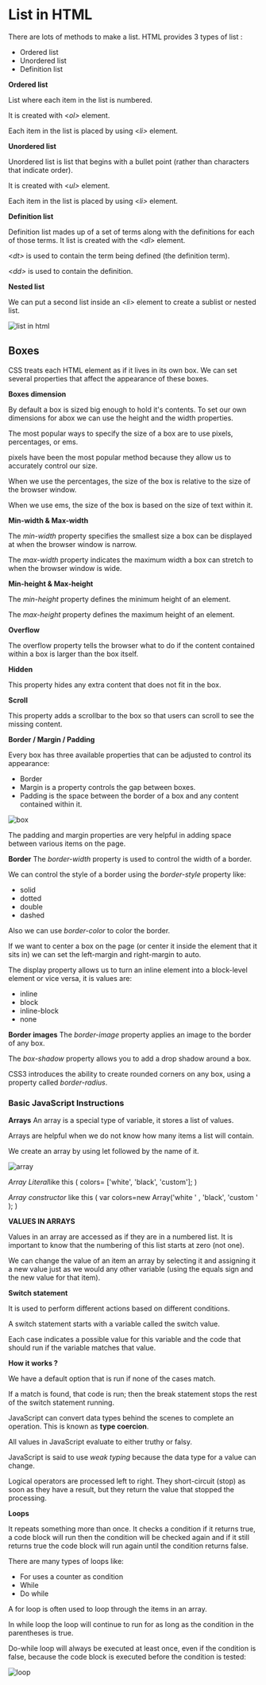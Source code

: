 # List in HTML
There are lots of methods to make a list.
HTML provides 3 types of list :
* Ordered list
* Unordered list
* Definition list 

**Ordered list**

List where each item in the list is numbered.

It is created with <*ol>* element.

Each item in the list is placed by using <*li>* element.


**Unordered list**

Unordered list is list that begins with a bullet point
(rather than characters that indicate order).

It is created with <*ul>* element.

Each item in the list is placed by using <*li>* element.

**Definition list**

Definition list mades up of a set of terms along with the definitions for each of those terms.
It list is created with the <*dl>* element.

<*dt>* is used to contain the term
being defined (the definition term).

<*dd>* is used to contain the definition.

**Nested list**

We can put a second list inside an <*li>* element to create a sublist or nested list.

![list in html](https://www.roseindia.net/tutorialfiles/31257.lists.jpg)

## Boxes

CSS treats each HTML element as if it lives in its own box.
We can set several properties that affect the appearance of these boxes.

**Boxes dimension**

By default a box is sized big enough to hold it's contents. To set our own dimensions for abox we can use the height and the width properties.

The most popular ways to specify the size of a box are to use pixels, percentages, or
ems.

pixels have been the most popular method
because they allow us to accurately control our size.

When we use the percentages, the size of the box is relative to the size of the browser window.

When we use ems, the size of the box is based on the size of text within it.

**Min-width & Max-width**

The *min-width* property specifies the smallest size a box can be displayed at when the browser
window is narrow.

The *max-width* property indicates
the maximum width a box can stretch to when the browser window is wide.

**Min-height & Max-height**

The *min-height* property defines the minimum height of an element.

The *max-height* property defines the maximum height of an element.

**Overflow**

The overflow property tells the browser what to do if the content contained within a box is larger
than the box itself.

**Hidden**

This property hides any extra content that does not fit in the box.

**Scroll**

This property adds a scrollbar to the box so that users can scroll to see the missing content.

**Border / Margin / Padding**

Every box has three available properties that
can be adjusted to control its appearance:
* Border
* Margin is a property controls the gap between boxes.
* Padding is the space between the border of a box and any content contained within it.

![box](https://sabe.io/classes/css/css-box-model-padding-border-margin/css-box-model.png)

The padding and margin properties
are very helpful in adding space between various
items on the page.

**Border**
The *border-width* property is used to control the width of a border.

We can control the style of a border using the *border-style* property like:
* solid
* dotted
* double
* dashed

Also we can use *border-color* to color the border.

If we want to center a box on the page (or center it inside the element that it sits in) we can set the left-margin and right-margin to auto.

The display property allows us to turn an inline element into a block-level element or vice versa, it is values are:
* inline
* block
* inline-block
* none

**Border images**
The *border-image* property applies an image to the border of any box.


The *box-shadow* property
allows you to add a drop shadow
around a box.

CSS3 introduces the ability to create rounded corners on any box, using a property called
*border-radius*.

### Basic JavaScript Instructions

**Arrays**
An array is a special type of variable, it stores a list of values.

Arrays are helpful when we do not know how
many items a list will contain.

We create an array by using let followed by the name of it.

![array](https://data-flair.training/blogs/wp-content/uploads/sites/2/2019/08/how-to-create-JavaScript-array.jpg)

*Array Literal*like this ( colors= ['white', 'black', 'custom']; )

*Array constructor* like this ( var colors=new Array('white ' , 'black', 'custom ' ); )

**VALUES IN ARRAYS**

Values in an array are accessed as if they are in a numbered list. It is important to know that the numbering of this list starts at zero (not one).

We can change the value of an item an array by selecting it and assigning it a new value just as we would any other variable (using the equals sign and the new value for that item).

**Switch statement**

It is used to perform different actions based on different conditions.

A switch statement starts with a variable called the switch value.

Each case indicates a possible value for this variable and the code that should run if the
variable matches that value.

**How it works ?**

We have a default option that is run if
none of the cases match.

If a match is found, that code is run; then
the break statement stops the rest of
the switch statement running.

JavaScript can convert data types behind the scenes to complete an operation. This is
known as **type coercion**.

All values in JavaScript evaluate to either truthy or falsy.

JavaScript is said to use *weak typing* because the data type for a value can change.

Logical operators are processed left to right.
They short-circuit (stop) as soon as they have a
result, but they return the value that stopped
the processing.

**Loops**

It repeats something more than once. 
It checks a condition if it returns true, a code block will run then the condition will be checked again and if it still returns true the code block will run again until the condition returns false.

There are many types of loops like:
* For uses a counter as condition
* While
* Do while

A for loop is often used to loop
through the items in an array.

In while loop the loop will continue to run
for as long as the condition in the parentheses is true.

Do-while loop will always be executed at least once, even if the condition is false, because the code block is executed before the condition is tested:

![loop](https://data-flair.training/blogs/wp-content/uploads/sites/2/2019/07/JavaScript-Loop-Control.jpg)
